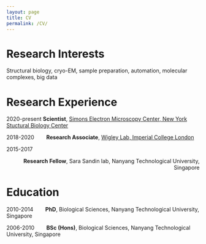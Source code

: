 ```yaml
---
layout: page
title: CV
permalink: /CV/
---
```


# Research Interests
Structural biology, cryo-EM, sample preparation, automation, molecular complexes, big data

# Research Experience
2020-present **Scientist**, [Simons Electron Microscopy Center, New York Stuctural Biology Center][semc]

2018-2020
&nbsp;&nbsp;&nbsp;&nbsp;&nbsp;&nbsp;
**Research Associate**, [Wigley Lab, Imperial College London][icl]

2015-2017<p style="text-align:right">**Research Fellow**, Sara Sandin lab, Nanyang Technological University, Singapore</p>

# Education
2010-2014
&nbsp;&nbsp;&nbsp;&nbsp;&nbsp;&nbsp;
**PhD**, Biological Sciences, Nanyang Technological University, Singapore

2006-2010
&nbsp;&nbsp;&nbsp;&nbsp;&nbsp;&nbsp;
**BSc (Hons)**, Biological Sciences, Nanyang Technological University, Singapore

[semc]: https://semc.nysbc.org/
[icl]: https://www.structurebiomed.org/dale-wigley

